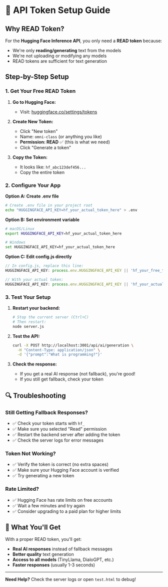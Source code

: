 # 🔑 API Token Setup Guide

## Why READ Token?

For the **Hugging Face Inference API**, you only need a **READ token** because:
- We're only **reading/generating** text from the models
- We're not uploading or modifying any models
- READ tokens are sufficient for text generation

## Step-by-Step Setup

### 1. Get Your Free READ Token

1. **Go to Hugging Face:**
   - Visit: [huggingface.co/settings/tokens](https://huggingface.co/settings/tokens)

2. **Create New Token:**
   - Click "New token"
   - Name: `omni-class` (or anything you like)
   - **Permission: READ** ✅ (this is what we need)
   - Click "Generate a token"

3. **Copy the Token:**
   - It looks like: `hf_abc123def456...`
   - Copy the entire token

### 2. Configure Your App

**Option A: Create .env file**
```bash
# Create .env file in your project root
echo "HUGGINGFACE_API_KEY=hf_your_actual_token_here" > .env
```

**Option B: Set environment variable**
```bash
# macOS/Linux
export HUGGINGFACE_API_KEY=hf_your_actual_token_here

# Windows
set HUGGINGFACE_API_KEY=hf_your_actual_token_here
```

**Option C: Edit config.js directly**
```javascript
// In config.js, replace this line:
HUGGINGFACE_API_KEY: process.env.HUGGINGFACE_API_KEY || 'hf_your_free_token_here',

// With your actual token:
HUGGINGFACE_API_KEY: process.env.HUGGINGFACE_API_KEY || 'hf_your_actual_token_here',
```

### 3. Test Your Setup

1. **Restart your backend:**
   ```bash
   # Stop the current server (Ctrl+C)
   # Then restart:
   node server.js
   ```

2. **Test the API:**
   ```bash
   curl -X POST http://localhost:3001/api/ai/generation \
     -H "Content-Type: application/json" \
     -d '{"prompt":"What is programming?"}'
   ```

3. **Check the response:**
   - If you get a real AI response (not fallback), you're good!
   - If you still get fallback, check your token

## 🔍 Troubleshooting

### Still Getting Fallback Responses?
- ✅ Check your token starts with `hf_`
- ✅ Make sure you selected "Read" permission
- ✅ Restart the backend server after adding the token
- ✅ Check the server logs for error messages

### Token Not Working?
- ✅ Verify the token is correct (no extra spaces)
- ✅ Make sure your Hugging Face account is verified
- ✅ Try generating a new token

### Rate Limited?
- ✅ Hugging Face has rate limits on free accounts
- ✅ Wait a few minutes and try again
- ✅ Consider upgrading to a paid plan for higher limits

## 🎯 What You'll Get

With a proper READ token, you'll get:
- **Real AI responses** instead of fallback messages
- **Better quality** text generation
- **Access to all models** (TinyLlama, DialoGPT, etc.)
- **Faster responses** (usually 1-3 seconds)

---

**Need Help?** Check the server logs or open `test.html` to debug!

